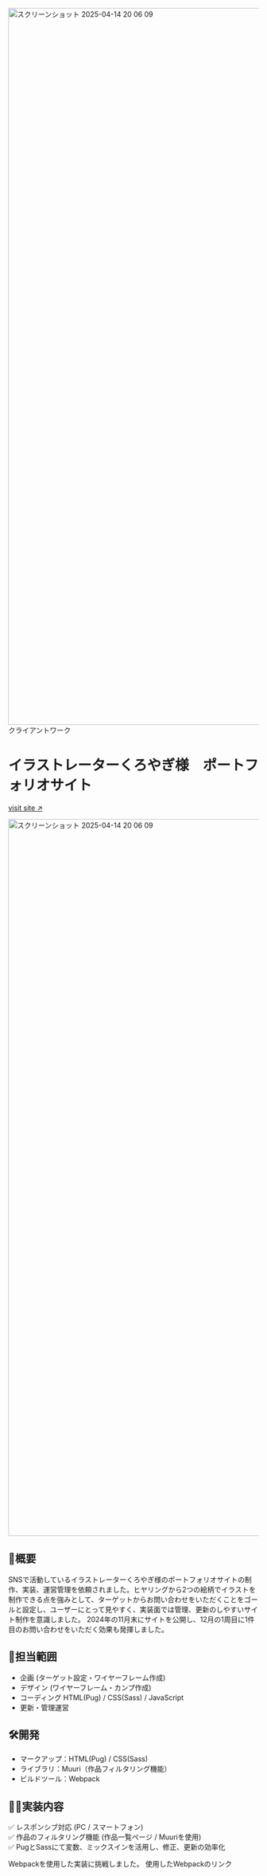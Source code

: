 <img width="1440" alt="スクリーンショット 2025-04-14 20 06 09" src="https://github.com/user-attachments/assets/e72ee9cf-9ae8-4c7b-8fd5-874bba50b6d3" />クライアントワーク

# イラストレーターくろやぎ様　ポートフォリオサイト

[visit site ↗︎](https://yaginoie.site/)

<img width="1440" alt="スクリーンショット 2025-04-14 20 06 09" src="https://github.com/user-attachments/assets/dcf12d20-8b21-4b2f-8ec1-33eed00e5da2" />


## 📝概要

SNSで活動しているイラストレーターくろやぎ様のポートフォリオサイトの制作、実装、運営管理を依頼されました。ヒヤリングから2つの絵柄でイラストを制作できる点を強みとして、ターゲットからお問い合わせをいただくことをゴールと設定し、ユーザーにとって見やすく、実装面では管理、更新のしやすいサイト制作を意識しました。
2024年の11月末にサイトを公開し、12月の1周目に1件目のお問い合わせをいただく効果も発揮しました。

## 🎨担当範囲

- 企画 (ターゲット設定・ワイヤーフレーム作成)
- デザイン (ワイヤーフレーム・カンプ作成)
- コーディング HTML(Pug) / CSS(Sass) / JavaScript
- 更新・管理運営

## 🛠️開発

- マークアップ：HTML(Pug) / CSS(Sass)
- ライブラリ：Muuri（作品フィルタリング機能）
- ビルドツール：Webpack

## 👩‍💻実装内容

✅ レスポンシブ対応 (PC / スマートフォン)  
 ✅ 作品のフィルタリング機能 (作品一覧ページ / Muuriを使用)  
 ✅ PugとSassにて変数、ミックスインを活用し、修正、更新の効率化

Webpackを使用した実装に挑戦しました。
使用したWebpackのリンク
